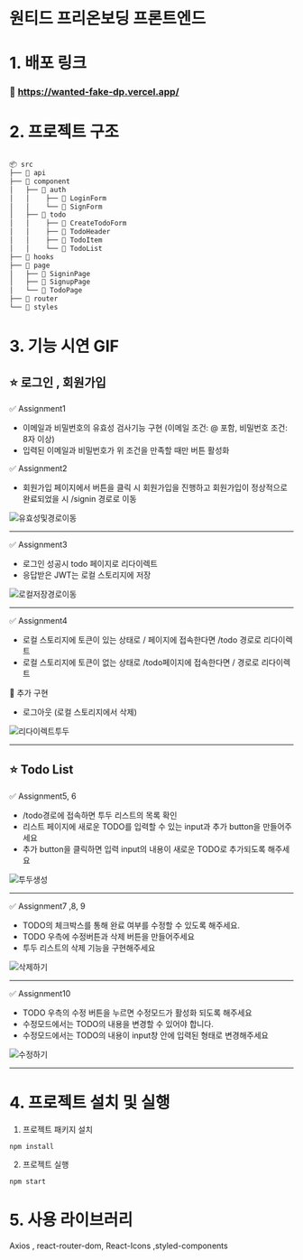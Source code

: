 # 원티드 프리온보딩 프론트엔드

# 1. 배포 링크

### 📌 https://wanted-fake-dp.vercel.app/



# 2. 프로젝트 구조

```bash

📦 src
├── 📂 api
├── 📂 component
│   ├── 📂 auth
│   │    ├── 📄 LoginForm
│   │    └── 📄 SignForm
│   ├── 📂 todo
│   │    ├── 📄 CreateTodoForm
│   │    ├── 📄 TodoHeader
│   │    ├── 📄 TodoItem
│   │    └── 📄 TodoList
├── 📂 hooks
├── 📂 page
│   ├── 📄 SigninPage
│   ├── 📄 SignupPage
│   └── 📄 TodoPage
├── 📂 router
└── 📂 styles

```

# 3. 기능 시연 GIF

## ⭐️ 로그인 , 회원가입

✅ Assignment1

- 이메일과 비밀번호의 유효성 검사기능 구현 (이메일 조건: @ 포함, 비밀번호 조건: 8자 이상)
- 입력된 이메일과 비밀번호가 위 조건을 만족할 때만 버튼 활성화


✅ Assignment2

- 회원가입 페이지에서 버튼을 클릭 시 회원가입을 진행하고 회원가입이 정상적으로 완료되었을 시 /signin 경로로 이동

![유효성및경로이동](https://user-images.githubusercontent.com/123337284/218354268-a71b0e1a-dd2b-47b3-b4e2-18495b935813.gif)

---

✅ Assignment3

- 로그인 성공시 todo 페이지로 리다이렉트
- 응답받은 JWT는 로컬 스토리지에 저장

![로컬저장경로이동](https://user-images.githubusercontent.com/123337284/218354276-072a06d6-6d2e-4ab2-8757-ada943be6338.gif)

---


✅ Assignment4

- 로컬 스토리지에 토큰이 있는 상태로 / 페이지에 접속한다면 /todo 경로로 리다이렉트
- 로컬 스토리지에 토큰이 없는 상태로 /todo페이지에 접속한다면 / 경로로 리다이렉트

📌 추가 구현

- 로그아웃 (로컬 스토리지에서 삭제)

![리다이렉트투두](https://user-images.githubusercontent.com/123337284/218355463-35f7744c-645d-4ace-885d-f6ff8e0b962b.gif)

---

## ⭐️ Todo List


✅ Assignment5, 6

- /todo경로에 접속하면 투두 리스트의 목록 확인
- 리스트 페이지에 새로운 TODO를 입력할 수 있는 input과 추가 button을 만들어주세요
- 추가 button을 클릭하면 입력 input의 내용이 새로운 TODO로 추가되도록 해주세요

![투두생성](https://user-images.githubusercontent.com/123337284/218357429-07404b84-f035-4495-b6be-c751e835e619.gif)

---

✅ Assignment7 ,8, 9

- TODO의 체크박스를 통해 완료 여부를 수정할 수 있도록 해주세요.
- TODO 우측에 수정버튼과 삭제 버튼을 만들어주세요
- 투두 리스트의 삭제 기능을 구현해주세요

![삭제하기](https://user-images.githubusercontent.com/123337284/218357452-fd53e25b-0e93-4ef2-9891-170ec603eef2.gif)

---

✅ Assignment10

- TODO 우측의 수정 버튼을 누르면 수정모드가 활성화 되도록 해주세요
- 수정모드에서는 TODO의 내용을 변경할 수 있어야 합니다.
- 수정모드에서는 TODO의 내용이 input창 안에 입력된 형태로 변경해주세요

![수정하기](https://user-images.githubusercontent.com/123337284/218357441-49b4e181-77f6-4f0d-a782-19ed0bffd56f.gif)

---


# 4. 프로젝트 설치 및 실행



1. 프로젝트 패키지 설치

```
npm install
```

2. 프로젝트 실행

```
npm start
```

# 5. 사용 라이브러리

Axios
, react-router-dom,
React-Icons ,styled-components
